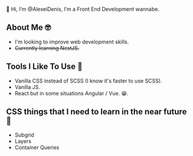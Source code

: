 👋 Hi, I’m @AlexeiDenis, I’m a Front End Development wannabe.

## About Me 🤓
  - I'm  looking to improve web development skills.
  - ~~Currently learning NestJS.~~

## Tools I Like To Use 🔨
 + Vanilla CSS instead of SCSS (I know it's faster to use SCSS).
 + Vanilla JS.
 + React but in some situations Angular / Vue. 😁.
<!---
AlexeiDenis/AlexeiDenis is a ✨ special ✨ repository because its `README.md` (this file) appears on your GitHub profile.
You can click the Preview link to take a look at your changes.
--->

## CSS things that I need to learn in the near future 📖
- Subgrid
- Layers
- Container Queries
